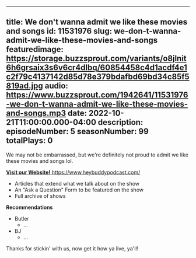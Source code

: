 
---
title: We don't wanna admit we like these movies and songs
id: 11531976
slug: we-don-t-wanna-admit-we-like-these-movies-and-songs
featuredimage: https://storage.buzzsprout.com/variants/o8jlnit6h6grsaix3s6v6cr4dlbq/60854458c4d1acdf4e1c2f79c4137142d85d78e379bdafbd69bd34c85f5819ad.jpg
audio: https://www.buzzsprout.com/1942641/11531976-we-don-t-wanna-admit-we-like-these-movies-and-songs.mp3
date: 2022-10-21T11:00:00.000-04:00
description: 
episodeNumber: 5
seasonNumber: 99
totalPlays: 0
---
We may not be embarrassed, but we're definitely not proud to admit we like these movies and songs lol.  
  
[**Visit our Website!** ](https://www.heybuddypodcast.com/#/)https://www.heybuddypodcast.com/

* Articles that extend what we talk about on the show
* An "Ask a Question" Form to be featured on the show
* Full archive of shows

**Recommendations**

* Butler  
   * ...
* BJ  
   * ...

Thanks for stickin' with us, now get it how ya live, ya'll!  
  